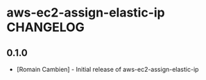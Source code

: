aws-ec2-assign-elastic-ip CHANGELOG
===================================

0.1.0
-----
- [Romain Cambien] - Initial release of aws-ec2-assign-elastic-ip

